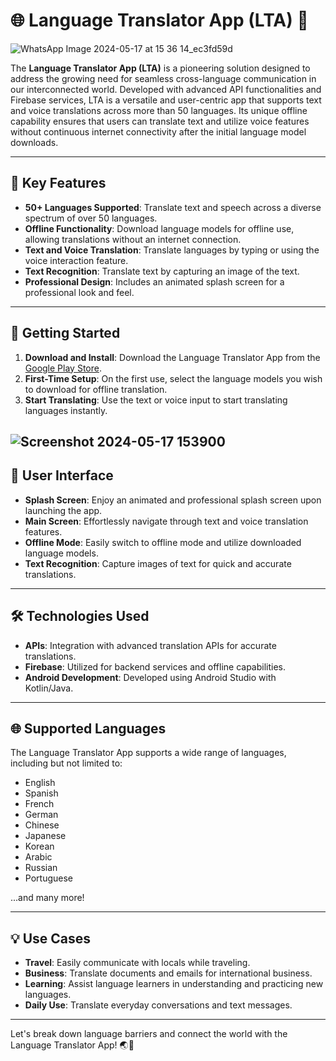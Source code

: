 # 🌐 Language Translator App (LTA) 📱

![WhatsApp Image 2024-05-17 at 15 36 14_ec3fd59d](https://github.com/Pratham-Bajpai1/GlobalSpeak/assets/124435912/feb5db9c-c87a-4524-9805-0b7226f0fa65)

The **Language Translator App (LTA)** is a pioneering solution designed to address the growing need for seamless cross-language communication in our interconnected world. Developed with advanced API functionalities and Firebase services, LTA is a versatile and user-centric app that supports text and voice translations across more than 50 languages. Its unique offline capability ensures that users can translate text and utilize voice features without continuous internet connectivity after the initial language model downloads.

---

## 🌟 Key Features

- **50+ Languages Supported**: Translate text and speech across a diverse spectrum of over 50 languages.
- **Offline Functionality**: Download language models for offline use, allowing translations without an internet connection.
- **Text and Voice Translation**: Translate languages by typing or using the voice interaction feature.
- **Text Recognition**: Translate text by capturing an image of the text.
- **Professional Design**: Includes an animated splash screen for a professional look and feel.

---

## 🚀 Getting Started

1. **Download and Install**: Download the Language Translator App from the [Google Play Store](https://play.google.com/store).
2. **First-Time Setup**: On the first use, select the language models you wish to download for offline translation.
3. **Start Translating**: Use the text or voice input to start translating languages instantly.

![Screenshot 2024-05-17 153900](https://github.com/Pratham-Bajpai1/GlobalSpeak/assets/124435912/0bc8bed1-bf04-48f0-9743-44749c18639a)
---

## 📱 User Interface

- **Splash Screen**: Enjoy an animated and professional splash screen upon launching the app.
- **Main Screen**: Effortlessly navigate through text and voice translation features.
- **Offline Mode**: Easily switch to offline mode and utilize downloaded language models.
- **Text Recognition**: Capture images of text for quick and accurate translations.

---

## 🛠️ Technologies Used

- **APIs**: Integration with advanced translation APIs for accurate translations.
- **Firebase**: Utilized for backend services and offline capabilities.
- **Android Development**: Developed using Android Studio with Kotlin/Java.

---

## 🌐 Supported Languages

The Language Translator App supports a wide range of languages, including but not limited to:

- English
- Spanish
- French
- German
- Chinese
- Japanese
- Korean
- Arabic
- Russian
- Portuguese

...and many more!

---

## 💡 Use Cases

- **Travel**: Easily communicate with locals while traveling.
- **Business**: Translate documents and emails for international business.
- **Learning**: Assist language learners in understanding and practicing new languages.
- **Daily Use**: Translate everyday conversations and text messages.

---

Let's break down language barriers and connect the world with the Language Translator App! 🌏📱

